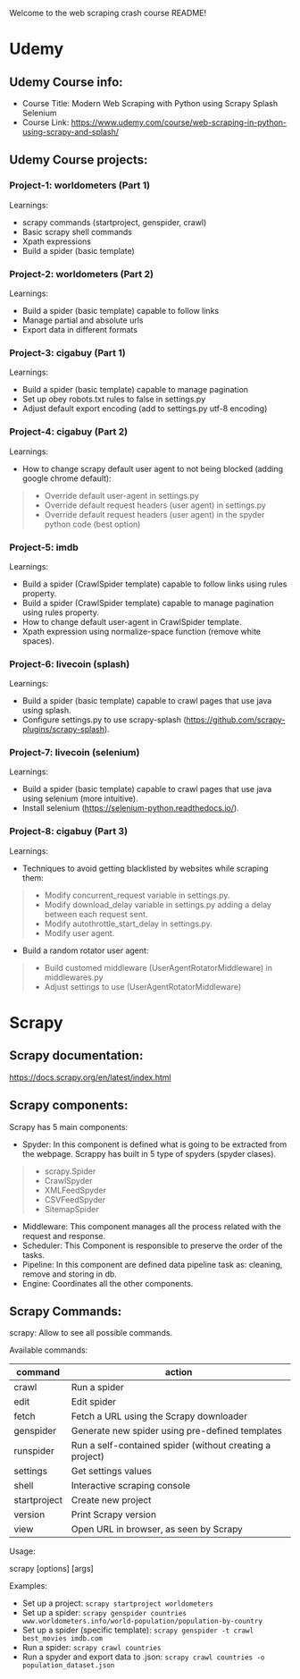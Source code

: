 Welcome to the web scraping crash course README!

# Udemy

## Udemy Course info:
* Course Title: Modern Web Scraping with Python using Scrapy Splash Selenium
* Course Link: https://www.udemy.com/course/web-scraping-in-python-using-scrapy-and-splash/

## Udemy Course projects:

### Project-1: worldometers (Part 1)
Learnings:
* scrapy commands (startproject, genspider, crawl)
* Basic scrapy shell commands
* Xpath expressions
* Build a spider (basic template)

### Project-2: worldometers (Part 2)
Learnings:
* Build a spider (basic template) capable to follow links
* Manage partial and absolute urls
* Export data in different formats

### Project-3: cigabuy (Part 1) 
Learnings:
* Build a spider (basic template) capable to manage pagination
* Set up obey robots.txt rules to false in settings.py
* Adjust default export encoding (add to settings.py utf-8 encoding)

### Project-4: cigabuy (Part 2) 
Learnings: 
* How to change scrapy default user agent to not being blocked (adding google chrome default):
> * Override default user-agent in settings.py
> * Override default request headers (user agent) in settings.py
> * Override default request headers (user agent) in the spyder python code (best option)

### Project-5: imdb
Learnings:
* Build a spider (CrawlSpider template) capable to follow links using rules property.
* Build a spider (CrawlSpider template) capable to manage pagination using rules property.
* How to change default user-agent in CrawlSpider template.
* Xpath expression using normalize-space function (remove white spaces).

### Project-6: livecoin (splash)
Learnings: 
* Build a spider (basic template) capable to crawl pages that use java using splash.
* Configure settings.py to use scrapy-splash (https://github.com/scrapy-plugins/scrapy-splash).

### Project-7: livecoin (selenium)
Learnings: 
* Build a spider (basic template) capable to crawl pages that use java using selenium (more intuitive).
* Install selenium (https://selenium-python.readthedocs.io/).

### Project-8: cigabuy (Part 3) 
Learnings:
* Techniques to avoid getting blacklisted by websites while scraping them:
> * Modify concurrent_request variable in settings.py.
> * Modify download_delay variable in settings.py adding a delay between each request sent.
> * Modify autothrottle_start_delay in settings.py.
> * Modify user agent.
* Build a random rotator user agent:
> * Build customed middleware (UserAgentRotatorMiddleware) in middlewares.py
> * Adjust settings to use (UserAgentRotatorMiddleware)

# Scrapy

## Scrapy documentation: 
https://docs.scrapy.org/en/latest/index.html

## Scrapy components:
Scrapy has 5 main components:
* Spyder: In this component is defined what is going to be extracted from the webpage. Scrappy has built in 5 type of spyders (spyder clases).
> * scrapy.Spider
> * CrawlSpyder
> * XMLFeedSpyder
> * CSVFeedSpyder
> * SitemapSpider
* Middleware: This component manages all the process related with the request and response.
* Scheduler: This Component is responsible to preserve the order of the tasks.
* Pipeline: In this component are defined data pipeline task as: cleaning, remove and storing in db.
* Engine: Coordinates all the other components.

## Scrapy Commands:
scrapy: Allow to see all possible commands.

Available commands:

| command | action |
|---|---|
| crawl | Run a spider |
| edit | Edit spider |
| fetch | Fetch a URL using the Scrapy downloader |
| genspider | Generate new spider using pre-defined templates |
| runspider |  Run a self-contained spider (without creating a project) |
| settings | Get settings values |
| shell | Interactive scraping console |
| startproject | Create new project |
| version | Print Scrapy version |
| view | Open URL in browser, as seen by Scrapy |

Usage:

scrapy <command> [options] [args]

Examples:
* Set up a project: `scrapy startproject worldometers`
* Set up a spider: `scrapy genspider countries www.worldometers.info/world-population/population-by-country`
* Set up a spider (specific template): `scrapy genspider -t crawl best_movies imdb.com`
* Run a spider: `scrapy crawl countries` 
* Run a spyder and export data to .json: `scrapy crawl countries -o population_dataset.json`